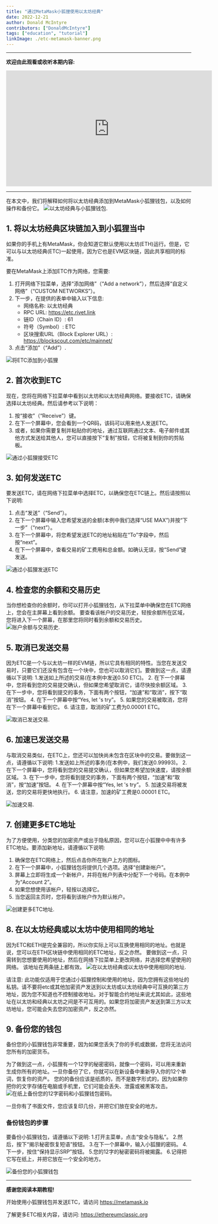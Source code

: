 ```yaml
---
title: "通过MetaMask小狐狸使用以太坊经典"
date: 2022-12-21
author: Donald McIntyre
contributors: ["DonaldMcIntyre"]
tags: ["education", "tutorial"]
linkImage: ./etc-metamask-banner.png
---
```


---
**欢迎由此观看或收听本期内容:**

<iframe width="560" height="315" src="https://www.youtube.com/embed/85xAV8jzpQQ" title="YouTube video player" frameborder="0" allow="accelerometer; autoplay; clipboard-write; encrypted-media; gyroscope; picture-in-picture" allowfullscreen></iframe>

---

在本文中，我们将解释如何将以太坊经典添加到MetaMask小狐狸钱包，以及如何操作和备份它。
![以太坊经典与小狐狸钱包.](./etc-metamask-banner.png)

## 1. 将以太坊经典区块链加入到小狐狸当中

如果你的手机上有MetaMask，你会知道它默认使用以太坊(ETH)运行。但是，它可以与以太坊经典(ETC)一起使用，因为它也是EVM区块链，因此共享相同的标准。

要在MetaMask上添加ETC作为网络，您需要:
1. 打开网络下拉菜单，选择“添加网络”（“Add a network”），然后选择“自定义网络”（“CUSTOM NETWORKS”）。
2. 下一步，在提供的表单中输入以下信息:
    - 网络名称: 以太坊经典
    - RPC URL: https://etc.rivet.link
    - 链ID（Chain ID）: 61
    - 符号（Symbol）: ETC
    - 区块搜索URL（Block Explorer URL）: https://blockscout.com/etc/mainnet/
3. 点击“添加”（“Add”）.

![将ETC添加到小狐狸](./etc-metamask-add-rivet.png)

## 2. 首次收到ETC

现在，您将在网络下拉菜单中看到以太坊和以太坊经典网络。要接收ETC，请确保选择以太坊经典。然后请参考以下说明：

1. 按“接收”（“Receive”）键。
2. 在下一个屏幕中，您会看到一个QR码，该码可以用来他人发送ETC。
3. 或者，如果你需要复制并粘贴你的地址，通过互联网通过文本、电子邮件或其他方式发送给其他人，您可以直接按下“复制”按钮，它将被复制到你的剪贴板。

![通过小狐狸接受ETC](./etc-metamask-receive.png)

## 3. 如何发送ETC

要发送ETC，请在网络下拉菜单中选择ETC，以确保您在ETC链上。然后请按照以下说明:
	
1. 点击“发送”（“Send”）。 
2. 在下一个屏幕中输入您希望发送的金额(本例中我们选择“USE MAX”)并按“下一步”（“next”）。
3. 在下一个屏幕中，将您希望发送ETC的地址粘贴在“To”字段中，然后按“next”。
4. 在下一个屏幕中，查看交易的矿工费用和总金额。如确认无误，按“Send”键发送。

![通过小狐狸发送ETC](./etc-metamask-send.png)

## 4. 检查您的余额和交易历史

当你想检查你的余额时，你可以打开小狐狸钱包，从下拉菜单中确保您在ETC网络上，您会在主屏幕上看到余额。
要查看该帐户的交易历史，轻按余额所在区域，您将进入下一个屏幕，在那里您将同时看到余额和交易历史。
![账户余额与交易历史.](./etc-metamask-balance-txs.png)

## 5. 取消已发送交易

因为ETC是一个与以太坊一样的EVM链，所以它具有相同的特性。当您在发送交易时，只要它们还没有包含在一个块中，您也可以取消它们。要做到这一点，请遵循以下说明:
1.发送如上所述的交易(在本例中发送0.50 ETC)。
2. 在下一个屏幕中，您将看到您的交易提交确认，但如果您希望取消它，请尽快按余额区域。
3. 在下一步中，您将看到提交的事务，下面有两个按钮，“加速”和“取消”，按下“取消”按钮。
4. 在下一个屏幕中按“Yes, let 's try”。
5. 如果您的交易被取消，您将在下一个屏幕中看到它。
6. 请注意，取消的矿工费为0.00001 ETC。

![取消已发送交易.](./etc-metamask-cancel.png)

## 6. 加速已发送交易

与取消交易类似，在ETC上，您还可以加快尚未包含在区块中的交易。要做到这一点，请遵循以下说明:
1.发送如上所述的事务(在本例中，我们发送0.99993)。
2.在下一个屏幕中，您将看到您的交易提交确认，但如果您希望加快速度，请按余额区域。
3. 在下一步中，您将看到提交的事务，下面有两个按钮，“加速”和“取消”，按“加速”按钮。
4. 在下一个屏幕中按“Yes, let 's try”。
5. 加速交易将被发送，您的交易将更快地执行。
6. 请注意，加速的矿工费是0.00001 ETC。

![加速交易.](./etc-metamask-speed-up.png)

## 7. 创建更多ETC地址

为了方便使用，分类您的加密资产或出于隐私原因，您可以在小狐狸中中有许多ETC地址。要添加新地址，请遵循以下说明:

1. 确保您在ETC网络上，然后点击你所在账户上方的图标。
2. 在下一个屏幕中，小狐狸钱包将提供几个选项。选择“创建新帐户”。
3. 屏幕上立即将生成一个新帐户，并将在帐户列表中分配下一个号码。在本例中为“Account 2”。
4. 如果您想使用该帐户，轻按以选择它。
5. 当您返回主页时，您将看到该帐户作为默认帐户。

![创建更多ETC地址.](./etc-metamask-create-address.png)

## 8. 在以太坊经典或以太坊中使用相同的地址

因为ETC和ETH是完全兼容的，所以你实际上可以互换使用相同的地址。也就是说，您可以在ETH区块链中使用相同的ETC地址，反之亦然。
要做到这一点，只需转到您想要使用的地址，然后在网络下拉菜单上更改网络，并选择您希望使用的网络。
该地址在两条链上都有效。
![在以太坊经典或以太坊中使用相同的地址.](./etc-metamask-etc-eth.png)

请注意: 此功能仅适用于您通过小狐狸控制和使用的地址，因为您拥有这些地址的私钥。请不要将etc或其他加密资产发送到以太坊或以太坊经典中可互换的第三方地址，因为您不知道也不控制接收地址。对于智能合约地址来说尤其如此，这些地址在以太坊和经典以太坊之间是不可互用的。如果您将加密资产发送到第三方以太坊地址，您可能会失去您的加密资产，反之亦然。

## 9. 备份您的钱包

备份您的小狐狸钱包非常重要，因为如果您丢失了你的手机或数据，您将无法访问您所有的加密货币。

为了做到这一点，小狐狸有一个12字的秘密密码，就像一个密码，可以用来重新生成你所有的地址。一旦你备份了它，你就可以在新设备中重新导入你的12个单词，恢复你的资产。
您的的备份应该是纸质的，而不是数字形式的，因为如果你把你的文字存储在电脑或手机里，它们可能会丢失、泄露或被黑客攻击。
![在纸上备份您的12字密码和小狐狸钱包密码。](./etc-metamask-back-up.png)

一旦你有了书面文件，您应该复印几份，并把它们放在安全的地方。
### 备份钱包的步骤

要备份小狐狸钱包，请遵循以下说明:
1.打开主菜单，点击“安全与隐私”。
2.然后，按下“揭示秘密恢复短语”按钮。
3.在下一个屏幕中，输入小狐狸的密码。
4.下一步，按住“保持显示SRP”按钮。
5.您的12字的秘密密码将被揭露。
6.记得把它写在纸上，并把它放在一个安全的地方。

![备份您的小狐狸钱包](./etc-metamask-back-up-process.png)

---

**感谢您阅读本期教程!**

开始使用小狐狸钱包并发送ETC，请访问 https://metamask.io

了解更多ETC相关内容，请访问: https://ethereumclassic.org
